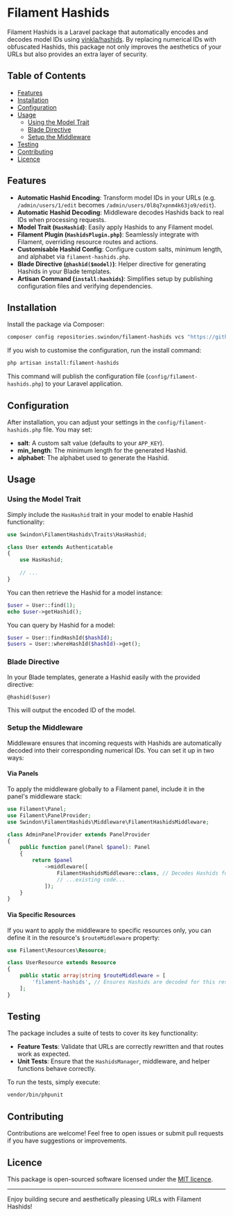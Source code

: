 # Filament Hashids

Filament Hashids is a Laravel package that automatically encodes and decodes model IDs using [vinkla/hashids](https://github.com/vinkla/hashids). By replacing numerical IDs with obfuscated Hashids, this package not only improves the aesthetics of your URLs but also provides an extra layer of security.

## Table of Contents

- [Features](#features)
- [Installation](#installation)
- [Configuration](#configuration)
- [Usage](#usage)
  - [Using the Model Trait](#using-the-model-trait)
  - [Blade Directive](#blade-directive)
  - [Setup the Middleware](#setup-the-middleware)
- [Testing](#testing)
- [Contributing](#contributing)
- [Licence](#licence)

## Features

- **Automatic Hashid Encoding**: Transform model IDs in your URLs (e.g. `/admin/users/1/edit` becomes `/admin/users/0l8q7xpnm4k63jo9/edit`).
- **Automatic Hashid Decoding**: Middleware decodes Hashids back to real IDs when processing requests.
- **Model Trait (`HasHashid`)**: Easily apply Hashids to any Filament model.
- **Filament Plugin (`HashidsPlugin.php`)**: Seamlessly integrate with Filament, overriding resource routes and actions.
- **Customisable Hashid Config**: Configure custom salts, minimum length, and alphabet via `filament-hashids.php`.
- **Blade Directive (`@hashid($model)`)**: Helper directive for generating Hashids in your Blade templates.
- **Artisan Command (`install:hashids`)**: Simplifies setup by publishing configuration files and verifying dependencies.

## Installation

Install the package via Composer:

```bash
composer config repositories.swindon/filament-hashids vcs "https://github.com/swindon/filament-hashids" && composer require swindon/filament-hashids:dev-main
```

If you wish to customise the configuration, run the install command:

```bash
php artisan install:filament-hashids
```

This command will publish the configuration file (`config/filament-hashids.php`) to your Laravel application.

## Configuration

After installation, you can adjust your settings in the `config/filament-hashids.php` file. You may set:

- **salt**: A custom salt value (defaults to your `APP_KEY`).
- **min_length**: The minimum length for the generated Hashid.
- **alphabet**: The alphabet used to generate the Hashid.

## Usage

### Using the Model Trait

Simply include the `HasHashid` trait in your model to enable Hashid functionality:

```php
use Swindon\FilamentHashids\Traits\HasHashid;

class User extends Authenticatable
{
    use HasHashid;
    
    // ...
}
```

You can then retrieve the Hashid for a model instance:

```php
$user = User::find(1);
echo $user->getHashid();
```

You can query by Hashid for a model:

```php
$user = User::findHashId($hashId);
$users = User::whereHashId($hashId)->get();
```

### Blade Directive

In your Blade templates, generate a Hashid easily with the provided directive:

```blade
@hashid($user)
```

This will output the encoded ID of the model.

### Setup the Middleware

Middleware ensures that incoming requests with Hashids are automatically decoded into their corresponding numerical IDs. You can set it up in two ways:

#### Via Panels

To apply the middleware globally to a Filament panel, include it in the panel's middleware stack:

```php
use Filament\Panel;
use Filament\PanelProvider;
use Swindon\FilamentHashids\Middleware\FilamentHashidsMiddleware;

class AdminPanelProvider extends PanelProvider
{
    public function panel(Panel $panel): Panel
    {
        return $panel
            ->middleware([
                FilamentHashidsMiddleware::class, // Decodes Hashids for all routes in this panel
                // ...existing code...
            ]);
    }
}
```

#### Via Specific Resources

If you want to apply the middleware to specific resources only, you can define it in the resource's `$routeMiddleware` property:

```php
use Filament\Resources\Resource;

class UserResource extends Resource
{
    public static array|string $routeMiddleware = [
        'filament-hashids', // Ensures Hashids are decoded for this resource's routes
    ];
}
```

## Testing

The package includes a suite of tests to cover its key functionality:

- **Feature Tests**: Validate that URLs are correctly rewritten and that routes work as expected.
- **Unit Tests**: Ensure that the `HashidsManager`, middleware, and helper functions behave correctly.

To run the tests, simply execute:

```bash
vendor/bin/phpunit
```

## Contributing

Contributions are welcome! Feel free to open issues or submit pull requests if you have suggestions or improvements.

## Licence

This package is open-sourced software licensed under the [MIT licence](LICENSE).

---

Enjoy building secure and aesthetically pleasing URLs with Filament Hashids!